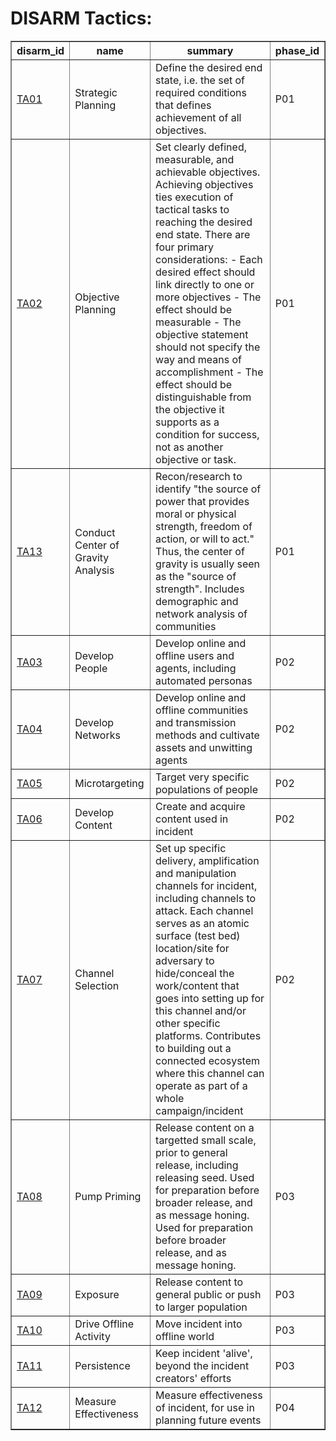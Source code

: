 # DISARM Tactics:

<table border="1">
<tr>
<th>disarm_id</th>
<th>name</th>
<th>summary</th>
<th>phase_id</th>
</tr>
<tr>
<td><a href="tactics/TA01.md">TA01</a></td>
<td>Strategic Planning</td>
<td>Define the desired end state, i.e. the set of required conditions that defines achievement of all objectives.</td>
<td>P01</td>
</tr>
<tr>
<td><a href="tactics/TA02.md">TA02</a></td>
<td>Objective Planning</td>
<td>Set clearly defined, measurable, and achievable objectives. Achieving objectives ties execution of tactical tasks to reaching the desired end state. There are four primary considerations:
- Each desired effect should link directly to one or more objectives
- The effect should be measurable
- The objective statement should not specify the way and means of accomplishment
- The effect should be distinguishable from the objective it supports as a condition for success, not as another objective or task.</td>
<td>P01</td>
</tr>
<tr>
<td><a href="tactics/TA13.md">TA13</a></td>
<td>Conduct Center of Gravity Analysis</td>
<td>Recon/research to identify "the source of power that provides moral or physical strength, freedom of action, or will to act." Thus, the center of gravity is usually seen as the "source of strength". Includes demographic and network analysis of communities</td>
<td>P01</td>
</tr>
<tr>
<td><a href="tactics/TA03.md">TA03</a></td>
<td>Develop People</td>
<td>Develop online and offline users and agents, including automated personas</td>
<td>P02</td>
</tr>
<tr>
<td><a href="tactics/TA04.md">TA04</a></td>
<td>Develop Networks</td>
<td>Develop online and offline communities and transmission methods and cultivate assets and unwitting agents</td>
<td>P02</td>
</tr>
<tr>
<td><a href="tactics/TA05.md">TA05</a></td>
<td>Microtargeting</td>
<td>Target very specific populations of people</td>
<td>P02</td>
</tr>
<tr>
<td><a href="tactics/TA06.md">TA06</a></td>
<td>Develop Content</td>
<td>Create and acquire content used in incident</td>
<td>P02</td>
</tr>
<tr>
<td><a href="tactics/TA07.md">TA07</a></td>
<td>Channel Selection</td>
<td>Set up specific delivery, amplification and manipulation channels for incident, including channels to attack. Each channel serves as an atomic surface (test bed) location/site for adversary to hide/conceal the work/content that goes into setting up for this channel and/or other specific platforms. Contributes to building out a connected ecosystem where this channel can operate as part of a whole campaign/incident</td>
<td>P02</td>
</tr>
<tr>
<td><a href="tactics/TA08.md">TA08</a></td>
<td>Pump Priming</td>
<td>Release content on a targetted small scale, prior to general release, including releasing seed. Used for preparation before broader release, and as message honing.  Used for preparation before broader release, and as message honing. </td>
<td>P03</td>
</tr>
<tr>
<td><a href="tactics/TA09.md">TA09</a></td>
<td>Exposure</td>
<td>Release content to general public or push to larger population</td>
<td>P03</td>
</tr>
<tr>
<td><a href="tactics/TA10.md">TA10</a></td>
<td>Drive Offline Activity</td>
<td>Move incident into offline world</td>
<td>P03</td>
</tr>
<tr>
<td><a href="tactics/TA11.md">TA11</a></td>
<td>Persistence</td>
<td>Keep incident 'alive', beyond the incident creators' efforts</td>
<td>P03</td>
</tr>
<tr>
<td><a href="tactics/TA12.md">TA12</a></td>
<td>Measure Effectiveness</td>
<td>Measure effectiveness of incident, for use in planning future events</td>
<td>P04</td>
</tr>
</table>
